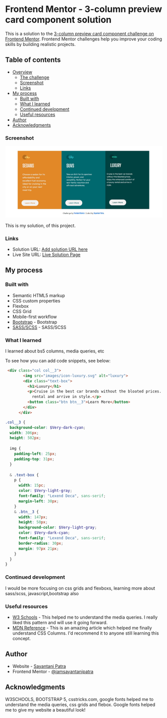 # Frontend Mentor - 3-column preview card component solution

This is a solution to the [3-column preview card component challenge on Frontend Mentor](https://www.frontendmentor.io/challenges/3column-preview-card-component-pH92eAR2-). Frontend Mentor challenges help you improve your coding skills by building realistic projects. 

## Table of contents

- [Overview](#overview)
  - [The challenge](#the-challenge)
  - [Screenshot](#screenshot)
  - [Links](#links)
- [My process](#my-process)
  - [Built with](#built-with)
  - [What I learned](#what-i-learned)
  - [Continued development](#continued-development)
  - [Useful resources](#useful-resources)
- [Author](#author)
- [Acknowledgments](#acknowledgments)

### Screenshot

![](images/screenshot.jpg)

This is my solution, of this project.

### Links

- Solution URL: [Add solution URL here](https://your-solution-url.com)
- Live Site URL: [Live Solution Page](https://3-column-preview-card-by-sayantani.netlify.app/)

## My process

### Built with

- Semantic HTML5 markup
- CSS custom properties
- Flexbox
- CSS Grid
- Mobile-first workflow
- [Bootstrap](https://getbootstrap.com/) - Bootstrap
- [SASS/SCSS](https://nextjs.org/) - SASS/SCSS

### What I learned
I learned about bs5 columns, media queries, etc

To see how you can add code snippets, see below:

```html
 <div class="col col__3">
        <img src="images/icon-luxury.svg" alt="luxury">
        <div class="text-box">
          <h1>Luxury</h1>
          <p>Cruise in the best car brands without the bloated prices. Enjoy the enhanced comfort of a luxury
            rental and arrive in style.</p>
          <button class="btn btn__3">Learn More</button>
        </div>
      </div>
```
```scss
.col__3 {
  background-color: $Very-dark-cyan;
  width: 306px;
  height: 502px;

  img {
    padding-left: 25px;
    padding-top: 31px;
  }

  & .text-box {
    p {
      width: 15pc;
      color: $Very-light-gray;
      font-family: "Lexend Deca", sans-serif;
      margin-left: 30px;
    }
    & .btn__3 {
      width: 147px;
      height: 50px;
      background-color: $Very-light-gray;
      color: $Very-dark-cyan;
      font-family: "Lexend Deca", sans-serif;
      border-radius: 30px;
      margin: 97px 21px;
    }
  }
}
```

### Continued development
I would be more focusing on css grids and flexboxs, learning more about sass/scss, javascript,bootstrap also

### Useful resources

- [W3 Schools](https://w3schools.com) - This helped me to understand the media queries. I really liked this pattern and will use it going forward.
- [MDN Reference](https://developer.mozilla.org/en-US/docs/Web/CSS/columns) - This is an amazing article which helped me finally understand CSS Columns. I'd recommend it to anyone still learning this concept.

## Author

- Website - [Sayantani Patra](https://github.com/iamsayantanipatra)
- Frontend Mentor - [@iamsayantanipatra](https://www.frontendmentor.io/profile/iamsayantanipatra)

## Acknowledgments

W3SCHOOLS, BOOTSTRAP 5, csstricks.com, google fonts helped me to understand the media queries, css grids and flebox. Google fonts helped me to give my website a beautiful look!